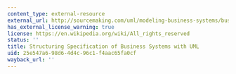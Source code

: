 ```yaml
---
content_type: external-resource
external_url: http://sourcemaking.com/uml/modeling-business-systems/business-processes-and-business-systems
has_external_license_warning: true
license: https://en.wikipedia.org/wiki/All_rights_reserved
status: ''
title: Structuring Specification of Business Systems with UML
uid: 25e547a6-98d6-4d4c-96c1-f4aac65fa0cf
wayback_url: ''
---
```


